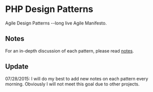 PHP Design Patterns
==================

Agile Design Patterns --long live Agile Manifesto.

Notes
-----
For an in-depth discussion of each pattern, please read [notes][notes].

Update
------
07/28/2015: I will do my best to add new notes on each pattern every morning.
Obviously I will not meet this goal due to other projects.

[notes]: ./notes
